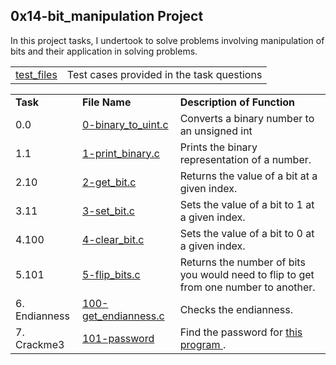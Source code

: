## 0x14-bit_manipulation Project ##

In this project tasks, I undertook to solve problems involving manipulation of bits and 
their application in solving problems.
<table>
<tr> <td><a href ="https://github.com/Nels22/alx-low_level_programming/tree/master/0x14-bit_manipulation/test_files">test_files </a> </td>
      <td>Test cases provided in the task questions </td>
 </tr>
      </table>
 
<table>
  <tr> <td> <b> Task </td> <td> <b> File Name </td> <td> <b> Description of Function  </td> </tr>
    <tr> <td> 0.0 </td>
       <td> <a href = "https://github.com/Nels22/alx-low_level_programming/blob/master/0x14-bit_manipulation/0-binary_to_uint.c">0-binary_to_uint.c</a> </td>
       <td>Converts a binary number to an unsigned int </td> 
  </tr>
   <tr> <td> 1.1 </td>
        <td> <a href = "https://github.com/Nels22/alx-low_level_programming/blob/master/0x14-bit_manipulation/1-print_binary.c">1-print_binary.c</a> </td>
       <td>Prints the binary representation of a number. </td> 
  </tr>   
    <tr> <td> 2.10</td>    
       <td> <a href = "https://github.com/Nels22/alx-low_level_programming/blob/master/0x14-bit_manipulation/2-get_bit.c">2-get_bit.c</a> </td>
       <td>Returns the value of a bit at a given index. </td> 
  </tr>
    <tr> <td> 3.11 </td>
    <td> <a href = "https://github.com/Nels22/alx-low_level_programming/blob/master/0x14-bit_manipulation/3-set_bit.c">3-set_bit.c</a> </td>
       <td>Sets the value of a bit to 1 at a given index. </td> 
  </tr>
    <tr> <td> 4.100 </td>
    <td> <a href = "https://github.com/Nels22/alx-low_level_programming/blob/master/0x14-bit_manipulation/4-clear_bit.c">4-clear_bit.c</a> </td>
       <td>Sets the value of a bit to 0 at a given index. </td> 
  </tr>
    <tr> <td> 5.101 </td>
    <td> <a href = "https://github.com/Nels22/alx-low_level_programming/blob/master/0x14-bit_manipulation/5-flip_bits.c">5-flip_bits.c</a> </td>
       <td> Returns the number of bits you would need to flip to get from one number to another. </td> 
  </tr>
    <tr> <td> 6. Endianness </td>
     <td> <a href = "https://github.com/Nels22/alx-low_level_programming/blob/master/0x14-bit_manipulation/100-get_endianness.c">100-get_endianness.c</a> </td>
       <td> Checks the endianness. </td> 
  </tr>
    <tr> <td> 7. Crackme3 </td>
     <td> <a href ="https://github.com/Nels22/alx-low_level_programming/blob/master/0x14-bit_manipulation/101-password">101-password</a> </td>
       <td> Find the password for <a href = "https://github.com/holbertonschool/0x13.c"> this program </a>. </td> 
  </tr>
